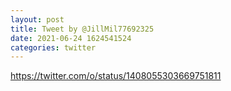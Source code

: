 ```yaml
--- 
layout: post 
title: Tweet by @JillMil77692325 
date: 2021-06-24 1624541524 
categories: twitter 
--- 
```

https://twitter.com/o/status/1408055303669751811